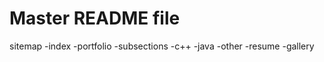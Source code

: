# Master README file

sitemap
	-index
		-portfolio
			-subsections
				-c++
				-java
				-other
		-resume
		-gallery
